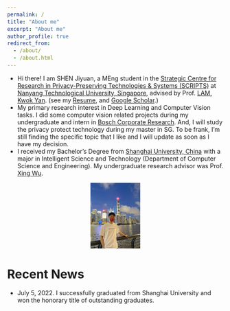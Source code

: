 ```yaml
---
permalink: /
title: "About me"
excerpt: "About me"
author_profile: true
redirect_from: 
  - /about/
  - /about.html
---
```


* Hi there! I am SHEN Jiyuan, a MEng student in the [Strategic Centre for Research in Privacy-Preserving Technologies & Systems (SCRIPTS)](https://www.ntu.edu.sg/scripts/home) at [Nanyang Technological University, Singapore](https://www.ntu.edu.sg/index), advised by Prof. [LAM, Kwok Yan](https://personal.ntu.edu.sg/kwokyan.lam/). (see my [Resume](http://shenjiyuan123.github.io/cv), and [Google Scholar]().)
* My primary research interest in Deep Learning and Computer Vision tasks. I did some computer vision related projects during my undergraduate and intern in [Bosch Corporate Research](https://www.bosch.com/). And, I will study the privacy protect technology during my master in SG. To be frank, I’m still finding the specific topic that I like and I will update as soon as I have my decision.
* I received my Bachelor’s Degree from [Shanghai University, China](https://www.shu.edu.cn/) with a major in Intelligent Science and Technology (Department of Computer Science and Engineering). My undergraduate research advisor was Prof. [Xing Wu](https://scholar.google.com/citations?user=rRQ_BQIAAAAJ&hl=en).


<center><img src="../images/life_img.JPG" style="zoom: 15%;" /></center>

# Recent News
* July 5, 2022. I successfully graduated from Shanghai University and won the honorary title of outstanding graduates.
